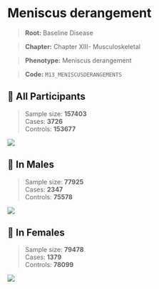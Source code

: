 # Meniscus derangement

> **Root:** Baseline Disease  

> **Chapter:** Chapter XIII- Musculoskeletal  

> **Phenotype:** Meniscus derangement  

> **Code:** `M13_MENISCUSDERANGEMENTS`

## 🧪 All Participants  
> Sample size: **157403**  
> Cases: **3726**  
> Controls: **153677**
<img src="/Disease/Figures/ALL/Baseline/M13_MENISCUSDERANGEMENTS.png"/>
<CsvTable src="/Disease/Data/ALL/Baseline/LG_M13_MENISCUSDERANGEMENTS.csv" label="🔍 View full results" />

## 👨 In Males  
> Sample size: **77925**  
> Cases: **2347**  
> Controls: **75578**
<img src="/Disease/Figures/Male/Baseline/M13_MENISCUSDERANGEMENTS.png"/>
<CsvTable src="/Disease/Data/Male/Baseline/LG_M13_MENISCUSDERANGEMENTS.csv" label="🔍 View full results" />

## 👩 In Females  
> Sample size: **79478**  
> Cases: **1379**  
> Controls: **78099**
<img src="/Disease/Figures/Female/Baseline/M13_MENISCUSDERANGEMENTS.png"/>
<CsvTable src="/Disease/Data/Female/Baseline/LG_M13_MENISCUSDERANGEMENTS.csv" label="🔍 View full results" />
